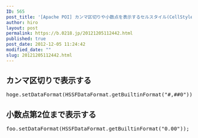 ```yaml
---
ID: 565
post_title: '[Apache POI] カンマ区切りや小数点を表示するセルスタイル(CellStyle)'
author: hiro
layout: post
permalink: https://b.0218.jp/20121205112442.html
published: true
post_date: 2012-12-05 11:24:42
modified_date: ""
slug: 20121205112442.html
---
```

<h2>カンマ区切りで表示する</h2>
<pre class="prettyprint linenums">hoge.setDataFormat(HSSFDataFormat.getBuiltinFormat("#,##0"));</pre>

<h2>小数点第2位まで表示する</h2>
<pre class="prettyprint linenums">foo.setDataFormat(HSSFDataFormat.getBuiltinFormat("0.00"));</pre>
